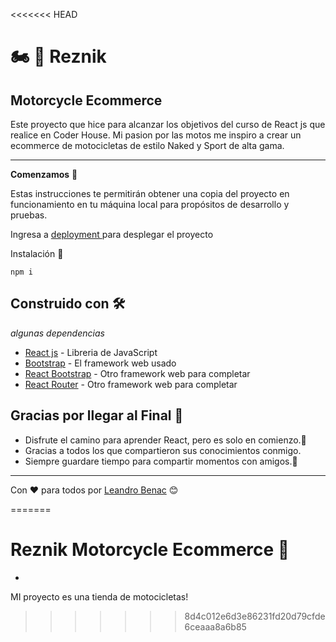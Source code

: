 <<<<<<< HEAD
#  🏍️ 💨 Reznik    
## Motorcycle Ecommerce   

Este proyecto que hice para alcanzar los objetivos del curso de React js que realice en Coder House.
Mi pasion por las motos me inspiro a crear un ecommerce de motocicletas de estilo Naked y Sport de alta gama.

------
**Comenzamos** 🚀 

Estas instrucciones te permitirán obtener una copia del proyecto en funcionamiento en tu máquina local para propósitos de desarrollo y pruebas.


Ingresa a [ deployment ](https://reznikecommmerce.netlify.app) para desplegar el proyecto

Instalación 🔧 
```
npm i
```

## Construido con 🛠️

_algunas dependencias_

* [React js](http://www.dropwizard.io/1.0.2/docs/) - Libreria de JavaScript
* [Bootstrap](https://maven.apache.org/) - El framework web usado
* [React Bootstrap](https://rometools.github.io/rome/) - Otro framework web para completar 
* [React Router](https://rometools.github.io/rome/) - Otro framework web para completar 


## Gracias por llegar al Final 🎁

* Disfrute el camino para aprender React, pero es solo en comienzo.📢
* Gracias a todos los que compartieron sus conocimientos conmigo.
* Siempre guardare tiempo para compartir momentos con amigos.🍺  



--- 
Con ❤️  para todos por [Leandro Benac](https://github.com/leanbenac) 😊



=======
#  Reznik Motorcycle Ecommerce  🚀
  - 
MI proyecto es una tienda de motocicletas!
>>>>>>> 8d4c012e6d3e86231fd20d79cfde6ceaaa8a6b85

